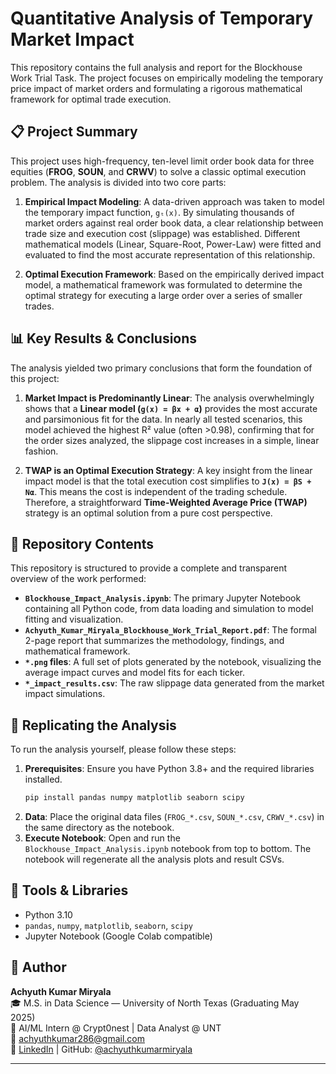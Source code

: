# Quantitative Analysis of Temporary Market Impact

This repository contains the full analysis and report for the Blockhouse Work Trial Task. The project focuses on empirically modeling the temporary price impact of market orders and formulating a rigorous mathematical framework for optimal trade execution.

## 📋 Project Summary

This project uses high-frequency, ten-level limit order book data for three equities (**FROG**, **SOUN**, and **CRWV**) to solve a classic optimal execution problem. The analysis is divided into two core parts:

1.  **Empirical Impact Modeling**: A data-driven approach was taken to model the temporary impact function, `gₜ(x)`. By simulating thousands of market orders against real order book data, a clear relationship between trade size and execution cost (slippage) was established. Different mathematical models (Linear, Square-Root, Power-Law) were fitted and evaluated to find the most accurate representation of this relationship.

2.  **Optimal Execution Framework**: Based on the empirically derived impact model, a mathematical framework was formulated to determine the optimal strategy for executing a large order over a series of smaller trades.

## 📊 Key Results & Conclusions

The analysis yielded two primary conclusions that form the foundation of this project:

1.  **Market Impact is Predominantly Linear**: The analysis overwhelmingly shows that a **Linear model (`g(x) = βx + α`)** provides the most accurate and parsimonious fit for the data. In nearly all tested scenarios, this model achieved the highest R² value (often >0.98), confirming that for the order sizes analyzed, the slippage cost increases in a simple, linear fashion.

2.  **TWAP is an Optimal Execution Strategy**: A key insight from the linear impact model is that the total execution cost simplifies to **`J(x) = βS + Nα`**. This means the cost is independent of the trading schedule. Therefore, a straightforward **Time-Weighted Average Price (TWAP)** strategy is an optimal solution from a pure cost perspective.

## 📁 Repository Contents

This repository is structured to provide a complete and transparent overview of the work performed:

* **`Blockhouse_Impact_Analysis.ipynb`**: The primary Jupyter Notebook containing all Python code, from data loading and simulation to model fitting and visualization.
* **`Achyuth_Kumar_Miryala_Blockhouse_Work_Trial_Report.pdf`**: The formal 2-page report that summarizes the methodology, findings, and mathematical framework.
* **`*.png` files**: A full set of plots generated by the notebook, visualizing the average impact curves and model fits for each ticker.
* **`*_impact_results.csv`**: The raw slippage data generated from the market impact simulations.

## 🚀 Replicating the Analysis

To run the analysis yourself, please follow these steps:

1.  **Prerequisites**: Ensure you have Python 3.8+ and the required libraries installed.
    ```bash
    pip install pandas numpy matplotlib seaborn scipy
    ```
2.  **Data**: Place the original data files (`FROG_*.csv`, `SOUN_*.csv`, `CRWV_*.csv`) in the same directory as the notebook.
3.  **Execute Notebook**: Open and run the `Blockhouse_Impact_Analysis.ipynb` notebook from top to bottom. The notebook will regenerate all the analysis plots and result CSVs.

## 🧪 Tools & Libraries

- Python 3.10  
- `pandas`, `numpy`, `matplotlib`, `seaborn`, `scipy`  
- Jupyter Notebook (Google Colab compatible)  

## 👤 Author

**Achyuth Kumar Miryala**   
🎓 M.S. in Data Science — University of North Texas (Graduating May 2025)  
💼 AI/ML Intern @ Crypt0nest | Data Analyst @ UNT  
📧 achyuthkumar286@gmail.com  
🔗 [LinkedIn](https://www.linkedin.com/in/achyuthkumarmiryala/) | GitHub: [@achyuthkumarmiryala](https://github.com/achyuthkumarmiryala)

---
